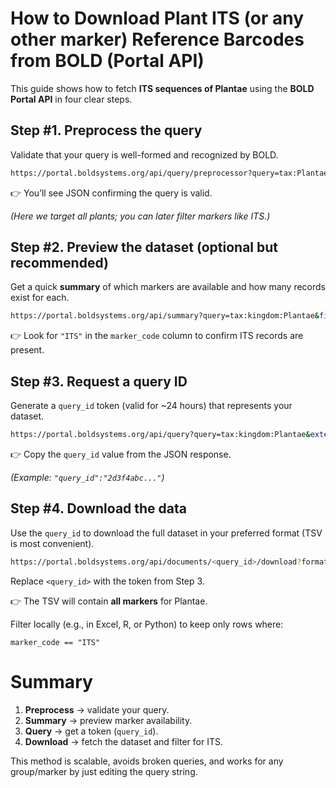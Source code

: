 # How to Download Plant ITS (or any other marker) Reference Barcodes from BOLD (Portal API)

This guide shows how to fetch **ITS sequences of Plantae** using the **BOLD Portal API** in four clear steps.

## Step #1. Preprocess the query

Validate that your query is well-formed and recognized by BOLD.

```bash
https://portal.boldsystems.org/api/query/preprocessor?query=tax:Plantae
```

👉 You’ll see JSON confirming the query is valid.  

*(Here we target all plants; you can later filter markers like ITS.)*

## Step #2. Preview the dataset (optional but recommended)

Get a quick **summary** of which markers are available and how many records exist for each.

```bash
https://portal.boldsystems.org/api/summary?query=tax:kingdom:Plantae&fields=marker_code,specimens
```

👉 Look for `"ITS"` in the `marker_code` column to confirm ITS records are present.

## Step #3. Request a query ID

Generate a `query_id` token (valid for ~24 hours) that represents your dataset.

```bash
https://portal.boldsystems.org/api/query?query=tax:kingdom:Plantae&extent=full
```

👉 Copy the `query_id` value from the JSON response.  

*(Example: `"query_id":"2d3f4abc..."`)*

## Step #4. Download the data

Use the `query_id` to download the full dataset in your preferred format (TSV is most convenient).

```bash
https://portal.boldsystems.org/api/documents/<query_id>/download?format=tsv
```

Replace `<query_id>` with the token from Step 3.  

👉 The TSV will contain **all markers** for Plantae.  

Filter locally (e.g., in Excel, R, or Python) to keep only rows where:

```
marker_code == "ITS"
```

# Summary

1. **Preprocess** → validate your query.  
2. **Summary** → preview marker availability.  
3. **Query** → get a token (`query_id`).  
4. **Download** → fetch the dataset and filter for ITS.  

This method is scalable, avoids broken queries, and works for any group/marker by just editing the query string.
